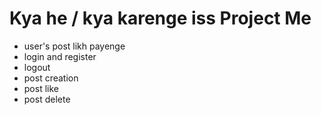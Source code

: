# Kya he / kya karenge iss Project Me

- user's post likh payenge
- login and register
- logout
- post creation
- post like
- post delete
